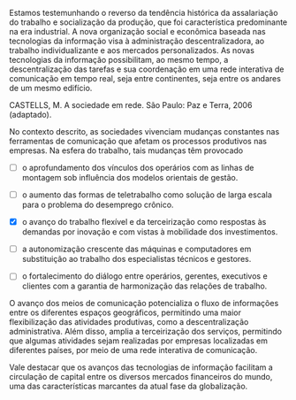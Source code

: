 

Estamos testemunhando o reverso da tendência histórica da assalariação do trabalho e socialização da produção, que foi característica predominante na era industrial. A nova organização social e econômica baseada nas tecnologias da informação visa à administração descentralizadora, ao trabalho individualizante e aos mercados personalizados. As novas tecnologias da informação possibilitam, ao mesmo tempo, a descentralização das tarefas e sua coordenação em uma rede interativa de comunicação em tempo real, seja entre continentes, seja entre os andares de um mesmo edifício.

CASTELLS, M. A sociedade em rede. São Paulo: Paz e Terra, 2006 (adaptado).

No contexto descrito, as sociedades vivenciam mudanças constantes nas ferramentas de comunicação que afetam os processos produtivos nas empresas. Na esfera do trabalho, tais mudanças têm provocado



- [ ] o aprofundamento dos vínculos dos operários com as linhas de montagem sob influência dos modelos orientais de gestão.
- [ ] o aumento das formas de teletrabalho como solução de larga escala para o problema do desemprego crônico.
- [x] o avanço do trabalho flexível e da terceirização como respostas às demandas por inovação e com vistas à mobilidade dos investimentos.
- [ ] a autonomização crescente das máquinas e computadores em substituição ao trabalho dos especialistas técnicos e gestores.
- [ ] o fortalecimento do diálogo entre operários, gerentes, executivos e clientes com a garantia de harmonização das relações de trabalho.


O avanço dos meios de comunicação potencializa o fluxo de informações entre os diferentes espaços geográficos, permitindo uma maior flexibilização das atividades produtivas, como a descentralização administrativa. Além disso, amplia a terceirização dos serviços, permitindo que algumas atividades sejam realizadas por empresas localizadas em diferentes países, por meio de uma rede interativa de comunicação.

Vale destacar que os avanços das tecnologias de informação facilitam a circulação de capital entre os diversos mercados financeiros do mundo, uma das características marcantes da atual fase da globalização.
